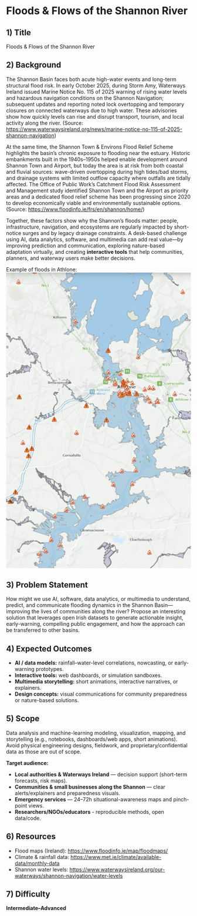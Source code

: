 # Floods & Flows of the Shannon River

## 1) Title
Floods & Flows of the Shannon River

## 2) Background
The Shannon Basin faces both acute high-water events and long-term structural flood risk. In early October 2025, during Storm Amy, Waterways Ireland issued Marine Notice No. 115 of 2025 warning of rising water levels and hazardous navigation conditions on the Shannon Navigation; subsequent updates and reporting noted lock overtopping and temporary closures on connected waterways due to high water. These advisories show how quickly levels can rise and disrupt transport, tourism, and local activity along the river. (Source: https://www.waterwaysireland.org/news/marine-notice-no-115-of-2025-shannon-navigation)

At the same time, the Shannon Town & Environs Flood Relief Scheme highlights the basin’s chronic exposure to flooding near the estuary. Historic embankments built in the 1940s–1950s helped enable development around Shannon Town and Airport, but today the area is at risk from both coastal and fluvial sources: wave-driven overtopping during high tides/bad storms, and drainage systems with limited outflow capacity where outfalls are tidally affected. The Office of Public Work’s Catchment Flood Risk Assessment and Management study identified Shannon Town and the Airport as priority areas and a dedicated flood relief scheme has been progressing since 2020 to develop economically viable and environmentally sustainable options. (Source: https://www.floodinfo.ie/frs/en/shannon/home/)

Together, these factors show why the Shannon’s floods matter: people, infrastructure, navigation, and ecosystems are regularly impacted by short-notice surges and by legacy drainage constraints. A desk-based challenge using AI, data analytics, software, and multimedia can add real value—by improving prediction and communication, exploring nature-based adaptation virtually, and creating **interactive tools** that help communities, planners, and waterway users make better decisions.

 Example of floods in Athlone:
 ![Athlone floods](assets/floods_athlone.png)

## 3) Problem Statement
How might we use AI, software, data analytics, or multimedia to understand, predict, and communicate flooding dynamics in the Shannon Basin—improving the lives of communities along the river? Propose an interesting solution that leverages open Irish datasets to generate actionable insight, early-warning, compelling public engagement, and how the approach can be transferred to other basins.


## 4) Expected Outcomes
- **AI / data models:** rainfall–water-level correlations, nowcasting, or early-warning prototypes.  
- **Interactive tools:** web dashboards, or simulation sandboxes.  
- **Multimedia storytelling:** short animations, interactive narratives, or explainers.  
- **Design concepts:** visual communications for community preparedness or nature-based solutions.

## 5) Scope
Data analysis and machine-learning modeling, visualization, mapping, and storytelling (e.g., notebooks, dashboards/web apps, short animations).  
Avoid physical engineering designs, fieldwork, and proprietary/confidential data as those are out of scope.

**Target audience:**
- **Local authorities & Waterways Ireland** — decision support (short-term forecasts, risk maps).  
- **Communities & small businesses along the Shannon** — clear alerts/explainers and preparedness visuals.  
- **Emergency services** — 24–72h situational-awareness maps and pinch-point views.
- **Researchers/NGOs/educators** - reproducible methods, open data/code.


## 6) Resources
- Flood maps (Ireland): https://www.floodinfo.ie/map/floodmaps/  
- Climate & rainfall data: https://www.met.ie/climate/available-data/monthly-data  
- Shannon water levels: https://www.waterwaysireland.org/our-waterways/shannon-navigation/water-levels

## 7) Difficulty
**Intermediate–Advanced** 


